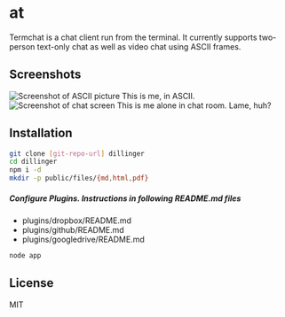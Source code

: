 at
=========

Termchat is a chat client run from the terminal. It currently supports two-person text-only chat as well as video chat using ASCII frames.

Screenshots
----
![Screenshot of ASCII picture](http://www.dropbox.com/s/lf9rk09307wh49l/Screenshot%20from%202014-02-25%2014%3A26%3A06.png)
This is me, in ASCII.
![Screenshot of chat screen](http://www.dropbox.com/s/ny46scd2zdgm9hq/Screenshot%20from%202014-02-25%2014%3A29%3A23.png)
This is me alone in chat room. Lame, huh?

Installation
--------------

```sh
git clone [git-repo-url] dillinger
cd dillinger
npm i -d
mkdir -p public/files/{md,html,pdf}
```

##### Configure Plugins. Instructions in following README.md files

* plugins/dropbox/README.md
* plugins/github/README.md
* plugins/googledrive/README.md

```sh
node app
```


License
----

MIT

